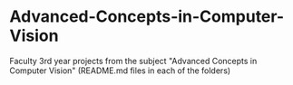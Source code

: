 # Advanced-Concepts-in-Computer-Vision
Faculty 3rd year projects from the subject "Advanced Concepts in Computer Vision" (README.md files in each of the folders)
